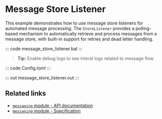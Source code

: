 # Message Store Listener

This example demonstrates how to use message store listeners for automated message processing. The `StoreListener` provides a polling-based mechanism to automatically retrieve and process messages from a message store, with built-in support for retries and dead letter handling.

::: code message_store_listener.bal :::

> **Tip:** Enable debug logs to see interal logs related to message flow

::: code Config.toml :::

::: out message_store_listener.out :::

## Related links

- [`messaging` module - API documentation](https://lib.ballerina.io/ballerina/messaging/latest/)
- [`messaging` module - Specification](https://ballerina.io/spec/messaging/)
